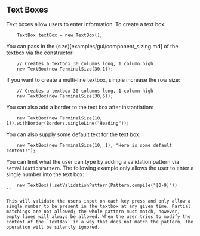 Text Boxes
---

Text boxes allow users to enter information. To create a text box:

```
	TextBox textBox = new TextBox();
```

You can pass in the (size)[examples/gui/component_sizing.md] of the textbox via the constructor:

```
	// Creates a textbox 30 columns long, 1 column high
	new TextBox(new TerminalSize(30,1));
```

If you want to create a multi-line textbox, simple increase the row size:

```
	// Creates a textbox 30 columns long, 1 column high
	new TextBox(new TerminalSize(30,5));
```

You can also add a border to the text box after instantiation:

```
	new TextBox(new TerminalSize(10, 1)).withBorder(Borders.singleLine("Heading"));
```

You can also supply some default text for the text box:

```
	new TextBox(new TerminalSize(10, 1), "Here is some default content!");
```

You can limit what the user can type by adding a validation pattern via `setValidationPattern`. The following example only allows the user to enter a single number into the text box:

```
	new TextBox().setValidationPattern(Pattern.compile("[0-9]"))
``

This will validate the users input on each key press and only allow a single number to be present in the textbox at any given time. Partial matchings are not allowed; the whole pattern must match, however, empty lines will always be allowed. When the user tries to modify the content of the `TextBox` in a way that does not match the pattern, the operation will be silently ignored.